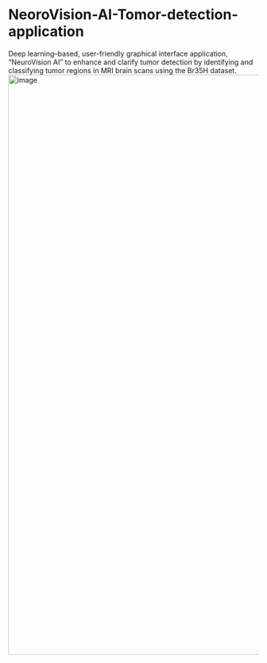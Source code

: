 # NeoroVision-AI-Tomor-detection-application
Deep learning–based, user-friendly graphical interface application, “NeuroVision AI” to enhance and clarify tumor detection by identifying and classifying tumor regions in MRI brain scans using the Br35H dataset. 
<img width="2012" height="1166" alt="image" src="https://github.com/user-attachments/assets/2c9c188b-24a4-4372-97aa-25234d4d06c7" />



